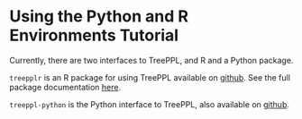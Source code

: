 # Using the Python and R Environments Tutorial

Currently, there are two interfaces to TreePPL, and R and a Python package. 

`treepplr` is an R package for using TreePPL available on [github](https://github.com/treeppl/treepplr). See the full package documentation [here](https://treeppl.org/treepplr/index.html).

`treeppl-python` is the Python interface to TreePPL, also available on [github](https://github.com/treeppl/treeppl-python). 


